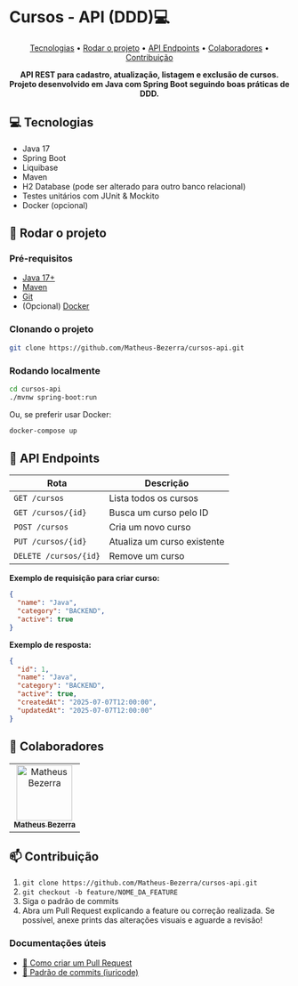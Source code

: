 # Cursos - API (DDD)💻

<p align="center">
 <a href="#technologies">Tecnologias</a> • 
 <a href="#started">Rodar o projeto</a> • 
 <a href="#routes">API Endpoints</a> •
 <a href="#colab">Colaboradores</a> •
 <a href="#contribute">Contribuição</a>
</p>

<p align="center">
    <b>API REST para cadastro, atualização, listagem e exclusão de cursos. Projeto desenvolvido em Java com Spring Boot seguindo boas práticas de DDD.</b>
</p>

## 💻 Tecnologias

- Java 17
- Spring Boot
- Liquibase
- Maven
- H2 Database (pode ser alterado para outro banco relacional)
- Testes unitários com JUnit & Mockito
- Docker (opcional)

## 🚀 Rodar o projeto

### Pré-requisitos

- [Java 17+](https://adoptium.net/)
- [Maven](https://maven.apache.org/)
- [Git](https://git-scm.com/)
- (Opcional) [Docker](https://www.docker.com/)

### Clonando o projeto

```bash
git clone https://github.com/Matheus-Bezerra/cursos-api.git
```

### Rodando localmente

```bash
cd cursos-api
./mvnw spring-boot:run
```
Ou, se preferir usar Docker:
```bash
docker-compose up
```

## 📍 API Endpoints

| Rota                       | Descrição                                 |
|----------------------------|-------------------------------------------|
| `GET /cursos`              | Lista todos os cursos                     |
| `GET /cursos/{id}`         | Busca um curso pelo ID                    |
| `POST /cursos`             | Cria um novo curso                        |
| `PUT /cursos/{id}`         | Atualiza um curso existente               |
| `DELETE /cursos/{id}`      | Remove um curso                           |

**Exemplo de requisição para criar curso:**
```json
{
  "name": "Java",
  "category": "BACKEND",
  "active": true
}
```

**Exemplo de resposta:**
```json
{
  "id": 1,
  "name": "Java",
  "category": "BACKEND",
  "active": true,
  "createdAt": "2025-07-07T12:00:00",
  "updatedAt": "2025-07-07T12:00:00"
}
```

## 🤝 Colaboradores

<table>
  <tr>
    <td align="center">
      <a href="https://github.com/Matheus-Bezerra">
        <img src="https://avatars.githubusercontent.com/u/78742961?s=400&u=c88bb8c0c4246cfed678cc8c5a2bbf043a20ed0e&v=4" width="100px;" alt="Matheus Bezerra"/><br>
        <sub>
          <b>Matheus Bezerra</b>
        </sub>
      </a>
    </td>
  </tr>
</table>

## 📫 Contribuição

1. `git clone https://github.com/Matheus-Bezerra/cursos-api.git`
2. `git checkout -b feature/NOME_DA_FEATURE`
3. Siga o padrão de commits
4. Abra um Pull Request explicando a feature ou correção realizada. Se possível, anexe prints das alterações visuais e aguarde a revisão!

### Documentações úteis

- [📝 Como criar um Pull Request](https://docs.github.com/pt/pull-requests/collaborating-with-pull-requests/proposing-changes-to-your-work-with-pull-requests/creating-a-pull-request)
- [💾 Padrão de commits (iuricode)](https://github.com/iuricode/padroes-de-commits)
